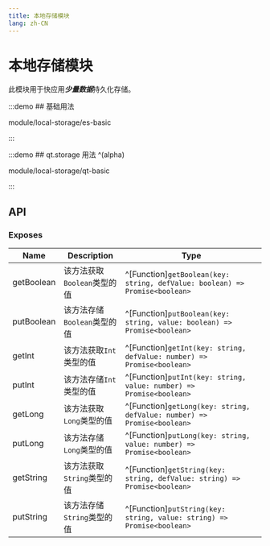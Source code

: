 ```yaml
---
title: 本地存储模块
lang: zh-CN
---
```


# 本地存储模块

此模块用于快应用***少量数据***持久化存储。

:::demo ## 基础用法

module/local-storage/es-basic

:::

:::demo ## qt.storage 用法 ^(alpha)

module/local-storage/qt-basic

:::

## API

### Exposes

| Name                             | Description                 | Type                                           |
| -------------------------------- | --------------------------- | -----------------------------------------------|
| getBoolean             | 该方法获取`Boolean`类型的值               | ^[Function]`getBoolean(key: string, defValue: boolean) => Promise<boolean>`   |
| putBoolean               | 该方法存储`Boolean`类型的值             | ^[Function]`putBoolean(key: string, value: boolean) => Promise<boolean>`   |
| getInt               | 该方法获取`Int`类型的值            | ^[Function]`getInt(key: string, defValue: number) => Promise<boolean>`   |
| putInt               | 该方法存储`Int`类型的值            | ^[Function]`putInt(key: string, value: number) => Promise<boolean>`   |
| getLong               | 该方法获取`Long`类型的值           | ^[Function]`getLong(key: string, defValue: number) => Promise<boolean>`   |
| putLong               | 该方法存储`Long`类型的值           | ^[Function]`putLong(key: string, value: number) => Promise<boolean>`   |
| getString               | 该方法获取`String`类型的值           | ^[Function]`getString(key: string, defValue: string) => Promise<boolean>`   |
| putString               | 该方法存储`String`类型的值           | ^[Function]`putString(key: string, value: string) => Promise<boolean>`   |
